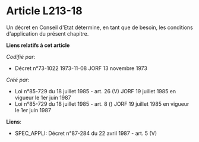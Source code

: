# Article L213-18

Un décret en Conseil d'Etat détermine, en tant que de besoin, les conditions d'application du présent chapitre.

**Liens relatifs à cet article**

_Codifié par_:

  - Décret n°73-1022 1973-11-08 JORF 13 novembre 1973

_Créé par_:

  - Loi n°85-729 du 18 juillet 1985 - art. 26 (V) JORF 19 juillet 1985  en vigueur le 1er juin 1987
  - Loi n°85-729 du 18 juillet 1985 - art. 8 () JORF 19 juillet 1985  en vigueur le 1er juin 1987

**Liens**:

  - SPEC_APPLI: Décret n°87-284 du 22 avril 1987 - art. 5 (V)
